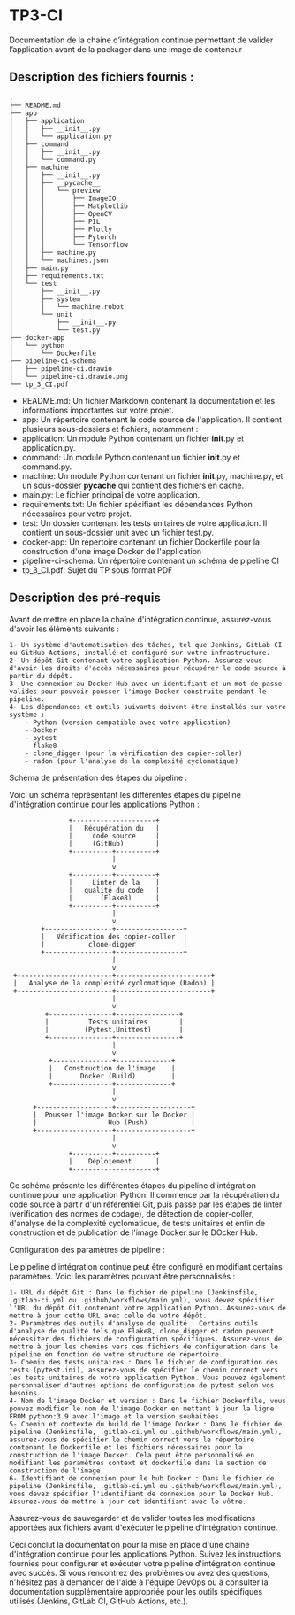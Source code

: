 # TP3-CI

Documentation de la chaine d’intégration continue permettant de valider l’application avant de la packager dans une image de conteneur

## Description des fichiers fournis :

```
.
├── README.md
├── app
│   ├── application
│   │   ├── __init__.py
│   │   └── application.py
│   ├── command
│   │   ├── __init__.py
│   │   └── command.py
│   ├── machine
│   │   ├── __init__.py
│   │   ├── __pycache__
│   │   │   └── preview
│   │   │       ├── ImageIO
│   │   │       ├── Matplotlib
│   │   │       ├── OpenCV
│   │   │       ├── PIL
│   │   │       ├── Plotly
│   │   │       ├── Pytorch
│   │   │       └── Tensorflow
│   │   ├── machine.py
│   │   └── machines.json
│   ├── main.py
│   ├── requirements.txt
│   └── test
│       ├── __init__.py
│       ├── system
│       │   └── machine.robot
│       └── unit
│           ├── __init__.py
│           └── test.py
├── docker-app
│   └── python
│       └── Dockerfile
├── pipeline-ci-schema
│   ├── pipeline-ci.drawio
│   └── pipeline-ci.drawio.png
└── tp_3_CI.pdf
```

* README.md: Un fichier Markdown contenant la documentation et les informations importantes sur votre projet.
* app: Un répertoire contenant le code source de l'application. Il contient plusieurs sous-dossiers et fichiers, notamment :
* application: Un module Python contenant un fichier __init__.py et application.py.
* command: Un module Python contenant un fichier __init__.py et command.py.
* machine: Un module Python contenant un fichier __init__.py, machine.py, et un sous-dossier __pycache__ qui contient des fichiers en cache.
* main.py: Le fichier principal de votre application.
* requirements.txt: Un fichier spécifiant les dépendances Python nécessaires pour votre projet.
* test: Un dossier contenant les tests unitaires de votre application. Il contient un sous-dossier unit avec un fichier test.py.
* docker-app: Un répertoire contenant un fichier Dockerfile pour la construction d'une image Docker de l'application
* pipeline-ci-schema: Un répertoire contenant un schéma de pipeline CI
* tp_3_CI.pdf: Sujet du TP sous format PDF

## Description des pré-requis

Avant de mettre en place la chaîne d'intégration continue, assurez-vous d'avoir les éléments suivants :

    1- Un système d'automatisation des tâches, tel que Jenkins, GitLab CI ou GitHub Actions, installé et configuré sur votre infrastructure.
    2- Un dépôt Git contenant votre application Python. Assurez-vous d'avoir les droits d'accès nécessaires pour récupérer le code source à partir du dépôt.
    3- Une connexion au Docker Hub avec un identifiant et un mot de passe valides pour pouvoir pousser l'image Docker construite pendant le pipeline.
    4- Les dépendances et outils suivants doivent être installés sur votre système :
        - Python (version compatible avec votre application)
        - Docker
        - pytest
        - flake8
        - clone_digger (pour la vérification des copier-coller)
        - radon (pour l'analyse de la complexité cyclomatique)

Schéma de présentation des étapes du pipeline :

Voici un schéma représentant les différentes étapes du pipeline d'intégration continue pour les applications Python :

                   +---------------------+
                   |   Récupération du   |
                   |     code source     |
                   |     (GitHub)        |
                   +----------+----------+
                              |
                              v
                   +----------+----------+
                   |     Linter de la    |
                   |   qualité du code   |
                   |       (Flake8)      |
                   +----------+----------+
                              |
                              v
            +-----------------+-----------------+
            |   Vérification des copier-coller  |
            |           clone-digger            |
            +-----------------+-----------------+
                              |
                              v
     +------------------------+------------------------+
     |   Analyse de la complexité cyclomatique (Radon) |
     +------------------------+------------------------+
                              |
                              v
             +----------------+----------------+
             |          Tests unitaires        |
             |         (Pytest,Unittest)       |
             +----------------+----------------+
                              |
                              v
              +---------------+--------------+
              |   Construction de l'image    |
              |       Docker (Build)         |
              +---------------+--------------+
                              |
                              v
          +-------------------+-------------------+
          |  Pousser l'image Docker sur le Docker |
          |                  Hub (Push)           |
          +-------------------+-------------------+
                              |
                              v
                   +----------+----------+
                   |    Déploiement      |
                   +---------------------+

Ce schéma présente les différentes étapes du pipeline d'intégration continue pour une application Python. Il commence par la récupération du code source à partir d'un référentiel Git, puis passe par les étapes de linter (vérification des normes de codage), de détection de copier-coller, d'analyse de la complexité cyclomatique, de tests unitaires et enfin de construction et de publication de l'image Docker sur le DOcker Hub.

Configuration des paramètres de pipeline :

Le pipeline d'intégration continue peut être configuré en modifiant certains paramètres. Voici les paramètres pouvant être personnalisés :

    1- URL du dépôt Git : Dans le fichier de pipeline (Jenkinsfile, .gitlab-ci.yml ou .github/workflows/main.yml), vous devez spécifier l'URL du dépôt Git contenant votre application Python. Assurez-vous de mettre à jour cette URL avec celle de votre dépôt.
    2- Paramètres des outils d'analyse de qualité : Certains outils d'analyse de qualité tels que Flake8, clone_digger et radon peuvent nécessiter des fichiers de configuration spécifiques. Assurez-vous de mettre à jour les chemins vers ces fichiers de configuration dans le pipeline en fonction de votre structure de répertoire.
    3- Chemin des tests unitaires : Dans le fichier de configuration des tests (pytest.ini), assurez-vous de spécifier le chemin correct vers les tests unitaires de votre application Python. Vous pouvez également personnaliser d'autres options de configuration de pytest selon vos besoins.
    4- Nom de l'image Docker et version : Dans le fichier Dockerfile, vous pouvez modifier le nom de l'image Docker en mettant à jour la ligne FROM python:3.9 avec l'image et la version souhaitées.
    5- Chemin et contexte du build de l'image Docker : Dans le fichier de pipeline (Jenkinsfile, .gitlab-ci.yml ou .github/workflows/main.yml), assurez-vous de spécifier le chemin correct vers le répertoire contenant le Dockerfile et les fichiers nécessaires pour la construction de l'image Docker. Cela peut être personnalisé en modifiant les paramètres context et dockerfile dans la section de construction de l'image.
    6- Identifiant de connexion pour le hub Docker : Dans le fichier de pipeline (Jenkinsfile, .gitlab-ci.yml ou .github/workflows/main.yml), vous devez spécifier l'identifiant de connexion pour le Docker Hub. Assurez-vous de mettre à jour cet identifiant avec le vôtre.

Assurez-vous de sauvegarder et de valider toutes les modifications apportées aux fichiers avant d'exécuter le pipeline d'intégration continue.

Ceci conclut la documentation pour la mise en place d'une chaîne d'intégration continue pour les applications Python. Suivez les instructions fournies pour configurer et exécuter votre pipeline d'intégration continue avec succès. Si vous rencontrez des problèmes ou avez des questions, n'hésitez pas à demander de l'aide à l'équipe DevOps ou à consulter la documentation supplémentaire appropriée pour les outils spécifiques utilisés (Jenkins, GitLab CI, GitHub Actions, etc.).
